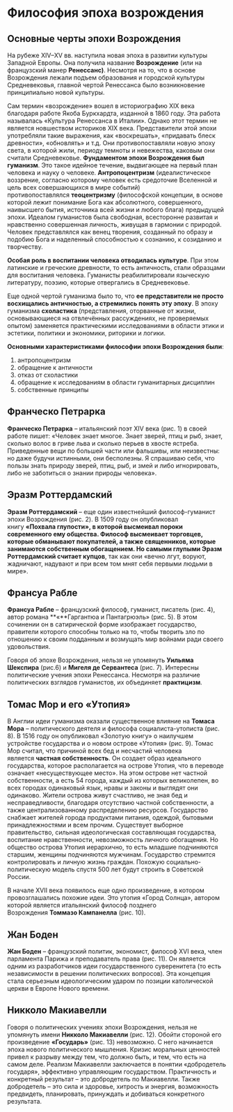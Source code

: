 # Философия эпоха возрождения
## Основные черты эпохи Возрождения
На рубеже XIV–XV вв. наступила новая эпоха в развитии культуры Западной Европы. Она получила название **Возрождение** (или на французский манер **Ренессанс)**. Несмотря на то, что в основе Возрождения лежали подъем образования и городской культуры Средневековья, главной чертой Ренессанса было возникновение принципиально новой культуры.

Сам термин «возрождение» вошел в историографию XIX века благодаря работе Якоба Буркхардта, изданной в 1860 году. Эта работа называлась «Культура Ренессанса в Италии». Однако этот термин не является новшеством историков XIX века. Представители этой эпохи употребляли такие выражения, как «воскрешать», «придавать блеск древности», «обновлять» и т.д. Они противопоставляли новую эпоху света, в которой жили, периоду темноты и невежества, каковым они считали Средневековье. **Фундаментом эпохи Возрождения был гуманизм**. Это такое идейное течение, выдвигающее на первый план человека и науку о человеке. **Антропоцентризм** (идеалистическое воззрение, согласно которому человек есть средоточие Вселенной и цель всех совершающихся в мире событий) противопоставлялся **теоцентризму** (философской концепции, в основе которой лежит понимание Бога как абсолютного, совершенного, наивысшего бытия, источника всей жизни и любого блага) предыдущей эпохи. Идеалом гуманистов была свободная, всесторонне развитая и нравственно совершенная личность, живущая в гармонии с природой. Человек представлялся как венец творения, созданный по образу и подобию Бога и наделенный способностью к сознанию, к созиданию и творчеству.

**Особая роль в воспитании человека отводилась культуре**. При этом латинские и греческие древности, то есть античность, стали образцами для воспитания человека. Гуманисты реабилитировали языческую литературу, поэзию, которые отвергались в Средневековье.

Еще одной чертой гуманизма было то, что **ее представители не просто восхищались античностью, а стремились понять эту эпоху**. В эпоху гуманизма **схоластика** (представления, оторванные от жизни, основывающиеся на отвлечённых рассуждениях, не проверяемых опытом) заменяется практическими исследованиями в области этики и эстетики, политики и экономики, риторики и логики.

**Основными характеристиками философии эпохи Возрождения были**:
1. антропоцентризм
2. обращение к античности
3. отказ от схоластики
4. обращение к исследованиям в области гуманитарных дисциплин
5. собственные принципы

## Франческо Петрарка
**Франческо Петрарка** – итальянский поэт XIV века (рис. 1) в своей работе пишет: «Человек знает многое. Знает зверей, птиц и рыб, знает, сколько волос в гриве льва и сколько перьев в хвосте ястреба. Приведенные вещи по большей части или фальшивы, или неизвестны: но даже будучи истинными, они бесполезны. Я спрашиваю себя, что пользы знать природу зверей, птиц, рыб, и змей и либо игнорировать, либо не заботиться о знании природы человека».

## Эразм Роттердамский
**Эразм Роттердамский** – еще один известнейший философ-гуманист эпохи Возрождения (рис. 2). В 1509 году он опубликовал книгу **«Похвала глупости», в которой высмеивал пороки современного ему общества. Философ высмеивает торговцев, которые обманывают покупателей, а также священников, которые занимаются собственным обогащением. Но самыми глупыми Эразм Роттердамский считает купцов**, так как они «вечно лгут, воруют, жадничают, надувают и при всем том мнят себя первыми людьми в мире».

## Франсуа Рабле
**Франсуа Рабле** – французский философ, гуманист, писатель (рис. 4), автор романа **«**Гаргантюа и Пантагрюэль» (рис. 5). В этом сочинении он в сатирической форме изображает государство, правители которого способны только на то, чтобы творить зло по отношению к своим подданным и возмущать мир войнами ради своего удовольствия.

Говоря об эпохе Возрождения, нельзя не упомянуть **Уильяма Шекспира** (рис.6) и **Мигеля де Сервантеса** (рис. 7). Интересны политические учения эпохи Ренессанса. Несмотря на различие политических взглядов гуманистов, их объединяет **практицизм**.

## Томас Мор и его «Утопия»
В Англии идеи гуманизма оказали существенное влияние на **Томаса Мора** – политического деятеля и философа социалиста-утописта (рис. 8). В 1516 году он опубликовал «Золотую книгу» о наилучшем устройстве государства и о новом острове «Утопия» (рис. 9). Томас Мор считал, что причиной всех бед и несчастий человека является **частная собственность**. Он создает образ идеального государства, которое располагается на острове Утопия, что в переводе означает «несуществующее место». На этом острове нет частной собственности, а есть 54 города, каждый из которых великолепен, во всех городах одинаковый язык, нравы и законы и выглядят они одинаково. Жители острова живут счастливо, не зная бед и несправедливости, благодаря отсутствию частной собственности, а также централизованному распределению ресурсов. Государство снабжает жителей города продуктами питания, одеждой, бытовыми принадлежностями и всем прочим. Существует выборное правительство, сильная идеологическая составляющая государства, воспитание нравственности, невозможность личного обогащения. Но общество острова Утопия иерархично, то есть младшие подчиняются старшим, женщины подчиняются мужчинам. Государство стремится контролировать и личную жизнь граждан. Похожую социально-политическую модель спустя 500 лет будут строить в Советской России.

В начале XVII века появилось еще одно произведение, в котором провозглашались похожие идеи. Это утопия «Город Солнца», автором которой является итальянский философ позднего Возрождения **Томмазо Кампанелла** (рис. 10).

## Жан Боден
**Жан Боден** – французский политик, экономист, философ XVI века, член парламента Парижа и преподаватель права (рис. 11). Он является одним из разработчиков идеи государственного суверенитета (то есть независимости в решении политических вопросов). Эта концепция стала серьезным идеологическим ударом по позиции католической церкви в Европе Нового времени.

## Никколо Макиавелли
Говоря о политических учениях эпохи Возрождения, нельзя не упомянуть имени **Никколо Макиавелли** (рис. 12). Обойти стороной его произведение **«Государь»** (рис. 13) невозможно. С него начинается эпоха нового политического мышления. Кризис моральных ценностей привел к разрыву между тем, что должно быть, и тем, что есть на самом деле. Реализм Макиавелли заключается в понятии «добродетель государя», эффективно управляющим государством. Практичность и конкретный результат – это добродетель по Макиавелли. Также добродетель – это сила и здоровье, хитрость и энергия, возможность предвидеть, планировать, принуждать и добиваться конкретного результата.